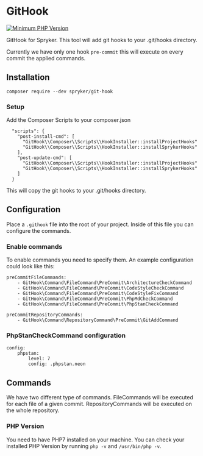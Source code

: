 # GitHook
[![Minimum PHP Version](https://img.shields.io/badge/php-%3E%3D%207.0-8892BF.svg)](https://php.net/)

GitHook for Spryker. This tool will add git hooks to your .git/hooks directory. 

Currently we have only one hook `pre-commit` this will execute on every commit the applied commands.

## Installation

`composer require --dev spryker/git-hook`

### Setup
Add the Composer Scripts to your composer.json

```
  "scripts": {
    "post-install-cmd": [
      "GitHook\\Composer\\Scripts\\HookInstaller::installProjectHooks"
      "GitHook\\Composer\\Scripts\\HookInstaller::installSprykerHooks"
    ],
    "post-update-cmd": [
      "GitHook\\Composer\\Scripts\\HookInstaller::installProjectHooks"
      "GitHook\\Composer\\Scripts\\HookInstaller::installSprykerHooks"
    ]
  }
```

This will copy the git hooks to your .git/hooks directory.

## Configuration

Place a `.githook` file into the root of your project. Inside of this file you can configure the commands.


### Enable commands

To enable commands you need to specify them. An example configuration could look like this:

```
preCommitFileCommands:
    - GitHook\Command\FileCommand\PreCommit\ArchitectureCheckCommand
    - GitHook\Command\FileCommand\PreCommit\CodeStyleCheckCommand
    - GitHook\Command\FileCommand\PreCommit\CodeStyleFixCommand
    - GitHook\Command\FileCommand\PreCommit\PhpMdCheckCommand
    - GitHook\Command\FileCommand\PreCommit\PhpStanCheckCommand

preCommitRepositoryCommands:
    - GitHook\Command\RepositoryCommand\PreCommit\GitAddCommand
```


### PhpStanCheckCommand configuration

```
config:
    phpstan:
        level: 7
        config: .phpstan.neon
```

## Commands

We have two different type of commands. FileCommands will be executed for each file of a given commit. RepositoryCommands will be executed on the whole repository.


### PHP Version

You need to have PHP7 installed on your machine. You can check your installed PHP Version by running `php -v` and `/usr/bin/php -v`.
